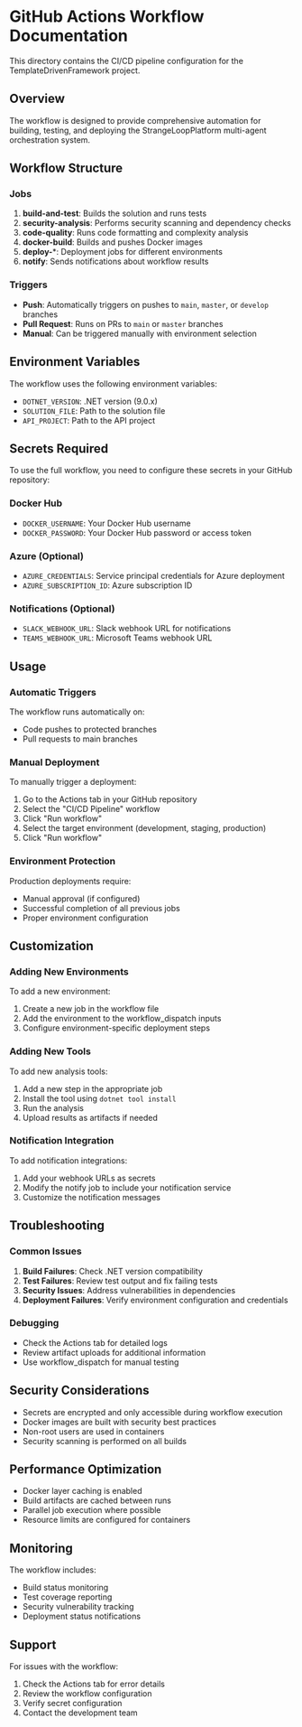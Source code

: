 # GitHub Actions Workflow Documentation

This directory contains the CI/CD pipeline configuration for the TemplateDrivenFramework project.

## Overview

The workflow is designed to provide comprehensive automation for building, testing, and deploying the StrangeLoopPlatform multi-agent orchestration system.

## Workflow Structure

### Jobs

1. **build-and-test**: Builds the solution and runs tests
2. **security-analysis**: Performs security scanning and dependency checks
3. **code-quality**: Runs code formatting and complexity analysis
4. **docker-build**: Builds and pushes Docker images
5. **deploy-***: Deployment jobs for different environments
6. **notify**: Sends notifications about workflow results

### Triggers

- **Push**: Automatically triggers on pushes to `main`, `master`, or `develop` branches
- **Pull Request**: Runs on PRs to `main` or `master` branches
- **Manual**: Can be triggered manually with environment selection

## Environment Variables

The workflow uses the following environment variables:

- `DOTNET_VERSION`: .NET version (9.0.x)
- `SOLUTION_FILE`: Path to the solution file
- `API_PROJECT`: Path to the API project

## Secrets Required

To use the full workflow, you need to configure these secrets in your GitHub repository:

### Docker Hub
- `DOCKER_USERNAME`: Your Docker Hub username
- `DOCKER_PASSWORD`: Your Docker Hub password or access token

### Azure (Optional)
- `AZURE_CREDENTIALS`: Service principal credentials for Azure deployment
- `AZURE_SUBSCRIPTION_ID`: Azure subscription ID

### Notifications (Optional)
- `SLACK_WEBHOOK_URL`: Slack webhook URL for notifications
- `TEAMS_WEBHOOK_URL`: Microsoft Teams webhook URL

## Usage

### Automatic Triggers

The workflow runs automatically on:
- Code pushes to protected branches
- Pull requests to main branches

### Manual Deployment

To manually trigger a deployment:

1. Go to the Actions tab in your GitHub repository
2. Select the "CI/CD Pipeline" workflow
3. Click "Run workflow"
4. Select the target environment (development, staging, production)
5. Click "Run workflow"

### Environment Protection

Production deployments require:
- Manual approval (if configured)
- Successful completion of all previous jobs
- Proper environment configuration

## Customization

### Adding New Environments

To add a new environment:

1. Create a new job in the workflow file
2. Add the environment to the workflow_dispatch inputs
3. Configure environment-specific deployment steps

### Adding New Tools

To add new analysis tools:

1. Add a new step in the appropriate job
2. Install the tool using `dotnet tool install`
3. Run the analysis
4. Upload results as artifacts if needed

### Notification Integration

To add notification integrations:

1. Add your webhook URLs as secrets
2. Modify the notify job to include your notification service
3. Customize the notification messages

## Troubleshooting

### Common Issues

1. **Build Failures**: Check .NET version compatibility
2. **Test Failures**: Review test output and fix failing tests
3. **Security Issues**: Address vulnerabilities in dependencies
4. **Deployment Failures**: Verify environment configuration and credentials

### Debugging

- Check the Actions tab for detailed logs
- Review artifact uploads for additional information
- Use workflow_dispatch for manual testing

## Security Considerations

- Secrets are encrypted and only accessible during workflow execution
- Docker images are built with security best practices
- Non-root users are used in containers
- Security scanning is performed on all builds

## Performance Optimization

- Docker layer caching is enabled
- Build artifacts are cached between runs
- Parallel job execution where possible
- Resource limits are configured for containers

## Monitoring

The workflow includes:
- Build status monitoring
- Test coverage reporting
- Security vulnerability tracking
- Deployment status notifications

## Support

For issues with the workflow:
1. Check the Actions tab for error details
2. Review the workflow configuration
3. Verify secret configuration
4. Contact the development team 